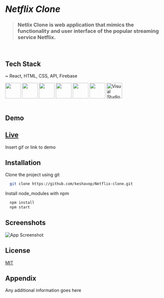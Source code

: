 # *Netflix Clone*

>### Netlix Clone is web application that mimics the functionality and user interface of the popular streaming service Netflix.

<br>

## Tech Stack

**~** React, HTML, CSS, API, Firebase

<div>
<!-- html -->
<img src="https://user-images.githubusercontent.com/25181517/192158954-f88b5814-d510-4564-b285-dff7d6400dad.png"  width="50" height="50">
<!-- css -->
<img src="https://user-images.githubusercontent.com/25181517/183898674-75a4a1b1-f960-4ea9-abcb-637170a00a75.png"  width="50" height="50">
<!-- js -->
<img src="https://user-images.githubusercontent.com/25181517/117447155-6a868a00-af3d-11eb-9cfe-245df15c9f3f.png"  width="50" height="50">
<!-- react -->
<img src="https://user-images.githubusercontent.com/25181517/183897015-94a058a6-b86e-4e42-a37f-bf92061753e5.png"  width="50" height="50">
<!-- firebase -->
<img src="https://user-images.githubusercontent.com/25181517/189716855-2c69ca7a-5149-4647-936d-780610911353.png"  width="50" height="50">
<!-- github -->
<img src="https://user-images.githubusercontent.com/25181517/192108374-8da61ba1-99ec-41d7-80b8-fb2f7c0a4948.png"  width="50" height="50">
<!-- vscode -->
<img height="50" src="https://user-images.githubusercontent.com/25181517/192108891-d86b6220-e232-423a-bf5f-90903e6887c3.png" alt="Visual Studio Code" title="Visual Studio Code" >
</div>
<br>

## Demo

## [Live](https://link-url-here.org)

Insert gif or link to demo


## Installation

Clone the project using git
```bash
  git clone https://github.com/keshavop/Netflix-clone.git

```

Install node_modules with npm

```bash
  npm install
  npm start
```
    
## Screenshots

![App Screenshot]()


## License

[MIT](https://choosealicense.com/licenses/mit/)


## Appendix

Any additional information goes here

